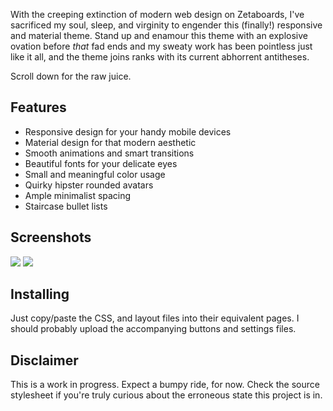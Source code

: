
With the creeping extinction of modern web design on Zetaboards, I've
sacrificed my soul, sleep, and virginity to engender this (finally!) responsive
and material theme. Stand up and enamour this theme with an explosive ovation
before *that* fad ends and my sweaty work has been pointless just like it all,
and the theme joins ranks with its current abhorrent antitheses.

Scroll down for the raw juice.

## Features

* Responsive design for your handy mobile devices
* Material design for that modern aesthetic
* Smooth animations and smart transitions
* Beautiful fonts for your delicate eyes
* Small and meaningful color usage
* Quirky hipster rounded avatars
* Ample minimalist spacing
* Staircase bullet lists

## Screenshots

<img src="http://i.imgur.com/R9aAoMe.png" />
<img src="http://i.imgur.com/yGkcloD.png" />

## Installing

Just copy/paste the CSS, and layout files into their equivalent pages. I should
probably upload the accompanying buttons and settings files.

## Disclaimer

This is a work in progress. Expect a bumpy ride, for now. Check the source
stylesheet if you're truly curious about the erroneous state this project is in.


